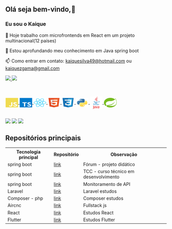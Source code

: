## Olá seja bem-vindo,👋
### Eu sou o Kaique


🔭 Hoje trabalho com microfrontends em React em um projeto multinacional(12 países)

🌱 Estou aprofundando meu conhecimento em Java spring boot

📫 Como entrar em contato: kaiquesilva49@hotmail.com ou kaiquezgama@gmail.com

<div>
  <a href="https://github.com/karlgama">
  <img height="180em" src="https://github-readme-stats.vercel.app/api?username=karlgama&show_icons=true&theme=merko&include_all_commits=true&count_private=true"/>
  <img height="180em" src="https://github-readme-stats.vercel.app/api/top-langs/?username=karlgama&layout=compact&langs_count=7&theme=merko"/>
</div>
  
  ##
  
  <div style="display: inline_block"><br>
  <img align="center" alt="Js" height="30" width="40" src="https://raw.githubusercontent.com/devicons/devicon/master/icons/javascript/javascript-plain.svg">
  <img align="center" alt="Ts" height="30" width="40" src="https://raw.githubusercontent.com/devicons/devicon/master/icons/typescript/typescript-plain.svg">
  <img align="center" alt="React" height="30" width="40" src="https://raw.githubusercontent.com/devicons/devicon/master/icons/react/react-original.svg">
  <img align="center" alt="HTML" height="30" width="40" src="https://raw.githubusercontent.com/devicons/devicon/master/icons/html5/html5-original.svg">
  <img align="center" alt="CSS" height="30" width="40" src="https://raw.githubusercontent.com/devicons/devicon/master/icons/css3/css3-original.svg">
  <img align="center" alt="Python" height="30" width="40" src="https://raw.githubusercontent.com/devicons/devicon/master/icons/python/python-original.svg">
   <img align="center" alt="java" height="40" width="40" src="https://raw.githubusercontent.com/karlgama/karlgama/main/icons/java-original-wordmark.svg">
    <img align="center" alt="spring" height="30" width="40" src="https://raw.githubusercontent.com/karlgama/karlgama/main/icons/spring-original.svg">
</div>

  ##

  <div>
      <a href="https://www.youtube.com/channel/UCKuwlgtr8oQ2UrnZxMB2lLg" target="_blank"><img src="https://img.shields.io/badge/YouTube-FF0000?style=for-the-badge&logo=youtube&logoColor=white" target="_blank"></a>
  <a href="https://www.instagram.com/karlgama/" target="_blank"><img src="https://img.shields.io/badge/-Instagram-%23E4405F?style=for-the-badge&logo=instagram&logoColor=white" target="_blank"></a>  
  <a href="https://www.linkedin.com/in/kaique-silva-/" target="_blank"><img src="https://img.shields.io/badge/-LinkedIn-%230077B5?style=for-the-badge&logo=linkedin&logoColor=white" target="_blank"></a>
    <a>
    <img href="https://img.shields.io/badge/Twitter-1DA1F2?style=for-the-badge&logo=twitter&logoColor=white" target="_blank">
    </a>
  </div>

  ## Repositórios principais
  <table>
    <th>Tecnologia principal</th>
    <th>Repositório</th>
    <th>Observação</th>
    <tr>
      <td>spring boot</td>
      <td><a href="https://github.com/karlgama/forum-alura" target="_blank">link</a></td>
      <td>Fórum - projeto didático</td>
    </tr>
    <tr>
      <td>spring boot</td>
      <td><a href="https://github.com/VisumIT/business-boost-api" target="_blank">link</a></td>
      <td>TCC - curso técnico em desenvolvimento</td>
    </tr>
    <tr>
      <td>spring boot</td>
      <td><a href="https://github.com/karlgama/monitoramento-spring" target="_blank">link</a></td>
      <td>Monitoramento de API</td>
    </tr>
    <tr>
      <td>Laravel</td>
      <td><a href="https://github.com/karlgama/laravel-estudos" target="_blank">link</a></td>
      <td>Laravel estudos</td>
    </tr>
    <tr>
      <td>Composer - php</td>
      <td><a href="https://github.com/karlgama/composer-estudos" target="_blank">link</a></td>
      <td>Composer estudos</td>
    </tr>
    <tr>
      <td>Aircnc</td>
      <td><a href="https://github.com/karlgama/aircnc" target="_blank">link</a></td>
      <td>Fullstack js</td>
    </tr>
    <tr>
      <td>React</td>
      <td><a href="https://github.com/karlgama/react-udemy" target="_blank">link</a></td>
      <td>Estudos React</td>
    </tr>
    <tr>
      <td>Flutter</td>
      <td><a href="https://github.com/karlgama/flutter-bytebank" target="_blank">link</a></td>
      <td>Estudos Flutter</td>
    </tr>
  </table>

